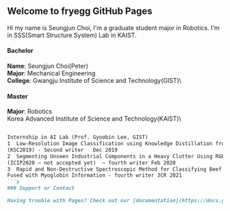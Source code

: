 ## Welcome to fryegg GitHub Pages

Hi my name is Seungjun Choi, I'm a graduate student major in Robotics. I'm in SSS(Smart Structure System) Lab in KAIST.

#### Bachelor
**Name**: Seungjun Choi(Peter)\
**Major**: Mechanical Engineering\
**College**: Gwangju Institute of Science and Technology(GIST)\

#### Master
**Major**: Robotics\
Korea Advanced Institute of Science and Technology(KAIST)\
 
```markdown

Internship in AI Lab (Prof. Gyoobin Lee, GIST)
1  Low-Resolution Image Classification using Knowledge Distillation from High-Resolution Image via Self-Attention Map 
(KSC2019) - Second writer 	Dec 2019
2  Segmenting Unseen Industrial Components in a Heavy Clutter Using RGB-D Fusion and Synthetic Data 
(ICIP2020 – not accepted yet)  – fourth writer Feb 2020
3  Rapid and Non-Destructive Spectroscopic Method for Classifying Beef Freshness using a Deep Spectral Network 
Fused with Myoglobin Information - fourth writer JCR 2021
```s
### Support or Contact

Having trouble with Pages? Check out our [documentation](https://docs.github.com/categories/github-pages-basics/) or [contact support](https://support.github.com/contact) and we’ll help you sort it out.
